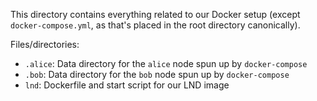 This directory contains everything related to our Docker setup (except `docker-compose.yml`,
as that's placed in the root directory canonically).

Files/directories:

- `.alice`: Data directory for the `alice` node spun up by `docker-compose`
- `.bob`: Data directory for the `bob` node spun up by `docker-compose`
- `lnd`: Dockerfile and start script for our LND image
